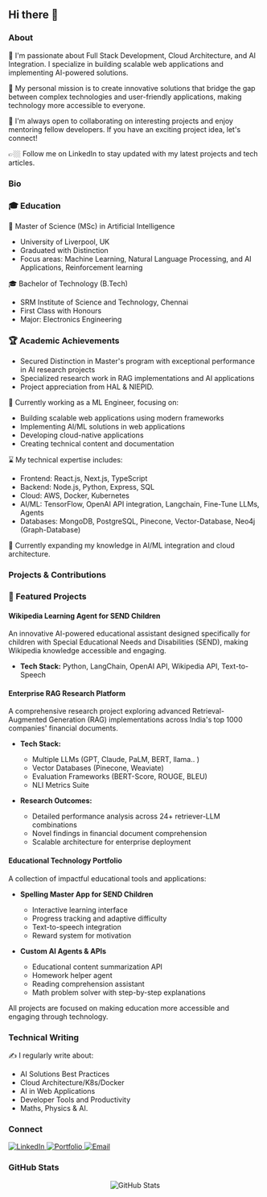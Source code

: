 ## Hi there 👋

### About

🔭 I'm passionate about Full Stack Development, Cloud Architecture, and AI Integration. I specialize in building scalable web applications and implementing AI-powered solutions.

💭 My personal mission is to create innovative solutions that bridge the gap between complex technologies and user-friendly applications, making technology more accessible to everyone.

👯 I'm always open to collaborating on interesting projects and enjoy mentoring fellow developers. If you have an exciting project idea, let's connect!

👉🏼 Follow me on LinkedIn to stay updated with my latest projects and tech articles.

### Bio

### 🎓 Education

🌱 Master of Science (MSc) in Artificial Intelligence
- University of Liverpool, UK
- Graduated with Distinction
- Focus areas: Machine Learning, Natural Language Processing, and AI Applications, Reinforcement learning

🎓 Bachelor of Technology (B.Tech)
- SRM Institute of Science and Technology, Chennai
- First Class with Honours
- Major: Electronics Engineering
  
### 🏆 Academic Achievements
- Secured Distinction in Master's program with exceptional performance in AI research projects
- Specialized research work in RAG implementations and AI applications
- Project appreciation from HAL & NIEPID.

🧠 Currently working as a ML Engineer, focusing on:
- Building scalable web applications using modern frameworks
- Implementing AI/ML solutions in web applications
- Developing cloud-native applications
- Creating technical content and documentation

⌛️ My technical expertise includes:
- Frontend: React.js, Next.js, TypeScript
- Backend: Node.js, Python, Express, SQL
- Cloud: AWS, Docker, Kubernetes
- AI/ML: TensorFlow, OpenAI API integration, Langchain, Fine-Tune LLMs, Agents
- Databases: MongoDB, PostgreSQL, Pinecone, Vector-Database, Neo4j (Graph-Database)

🌱 Currently expanding my knowledge in AI/ML integration and cloud architecture.

### Projects & Contributions

### 🚀 Featured Projects

#### Wikipedia Learning Agent for SEND Children
An innovative AI-powered educational assistant designed specifically for children with Special Educational Needs and Disabilities (SEND), making Wikipedia knowledge accessible and engaging.
- **Tech Stack:** Python, LangChain, OpenAI API, Wikipedia API, Text-to-Speech
  
#### Enterprise RAG Research Platform
A comprehensive research project exploring advanced Retrieval-Augmented Generation (RAG) implementations across India's top 1000 companies' financial documents.
- **Tech Stack:** 
  - Multiple LLMs (GPT, Claude, PaLM, BERT, llama..  )
  - Vector Databases (Pinecone, Weaviate)
  - Evaluation Frameworks (BERT-Score, ROUGE, BLEU)
  - NLI Metrics Suite

- **Research Outcomes:**
  - Detailed performance analysis across 24+ retriever-LLM combinations
  - Novel findings in financial document comprehension
  - Scalable architecture for enterprise deployment

#### Educational Technology Portfolio
A collection of impactful educational tools and applications:
- **Spelling Master App for SEND Children**
  - Interactive learning interface
  - Progress tracking and adaptive difficulty
  - Text-to-speech integration
  - Reward system for motivation

- **Custom AI Agents & APIs**
  - Educational content summarization API
  - Homework helper agent
  - Reading comprehension assistant
  - Math problem solver with step-by-step explanations

All projects are focused on making education more accessible and engaging through technology.

### Technical Writing

✍️ I regularly write about:
- AI Solutions Best Practices
- Cloud Architecture/K8s/Docker
- AI in Web Applications
- Developer Tools and Productivity
- Maths, Physics & AI.

### Connect

<div align="left">
  <a href="https://www.linkedin.com/in/amit-choubey-51296960/">
    <img src="https://img.shields.io/badge/LinkedIn-0077B5?style=for-the-badge&logo=linkedin&logoColor=white" alt="LinkedIn"/>
  </a>
  <a href="https://amit-chaubey.github.io/Resume-Portfolio/">
    <img src="https://img.shields.io/badge/Portfolio-255E63?style=for-the-badge&logo=About.me&logoColor=white" alt="Portfolio"/>
  </a>
  <a href="mailto: amit.katyayana@gmail.com">
    <img src="https://img.shields.io/badge/Email-D14836?style=for-the-badge&logo=gmail&logoColor=white" alt="Email"/>
  </a>
</div>

### GitHub Stats

<div align="center">
  <img src="https://github-readme-stats.vercel.app/api?username=amit-chaubey&show_icons=true&theme=dark" alt="GitHub Stats"/>
</div>

<!--
**amit-chaubey/amit-chaubey** is a ✨ _special_ ✨ repository because its `README.md` (this file) appears on your GitHub profile.

Here are some ideas to get you started:

- 🔭 I’m currently working on ...
- 🌱 I’m currently learning ...
- 👯 I’m looking to collaborate on ...
- 🤔 I’m looking for help with ...
- 💬 Ask me about ...
- 📫 How to reach me: ...
- 😄 Pronouns: ...
- ⚡ Fun fact: ...
-->
